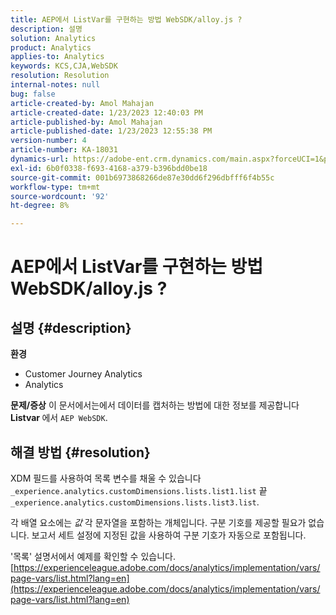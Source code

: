 ```yaml
---
title: AEP에서 ListVar를 구현하는 방법 WebSDK/alloy.js ?
description: 설명
solution: Analytics
product: Analytics
applies-to: Analytics
keywords: KCS,CJA,WebSDK
resolution: Resolution
internal-notes: null
bug: false
article-created-by: Amol Mahajan
article-created-date: 1/23/2023 12:40:03 PM
article-published-by: Amol Mahajan
article-published-date: 1/23/2023 12:55:38 PM
version-number: 4
article-number: KA-18031
dynamics-url: https://adobe-ent.crm.dynamics.com/main.aspx?forceUCI=1&pagetype=entityrecord&etn=knowledgearticle&id=ea81f808-1b9b-ed11-aad1-6045bd006239
exl-id: 6b0f0338-f693-4168-a379-b396bdd0be18
source-git-commit: 001b6973868266de87e30dd6f296dbfff6f4b55c
workflow-type: tm+mt
source-wordcount: '92'
ht-degree: 8%

---
```


# AEP에서 ListVar를 구현하는 방법 WebSDK/alloy.js ?

## 설명 {#description}

<b>환경</b>
- Customer Journey Analytics
- Analytics



<b>문제/증상</b>
이 문서에서는에서 데이터를 캡처하는 방법에 대한 정보를 제공합니다 <b>Listvar </b>에서 `AEP WebSDK`.


## 해결 방법 {#resolution}

XDM 필드를 사용하여 목록 변수를 채울 수 있습니다<br>
`_experience.analytics.customDimensions.lists.list1.list` 끝 `_experience.analytics.customDimensions.lists.list3.list`.

각 배열 요소에는 *값* 각 문자열을 포함하는 개체입니다. 구분 기호를 제공할 필요가 없습니다. 보고서 세트 설정에 지정된 값을 사용하여 구분 기호가 자동으로 포함됩니다.

&#39;목록&#39; 설명서에서 예제를 확인할 수 있습니다. [https://experienceleague.adobe.com/docs/analytics/implementation/vars/page-vars/list.html?lang=en](https://experienceleague.adobe.com/docs/analytics/implementation/vars/page-vars/list.html?lang=en)
